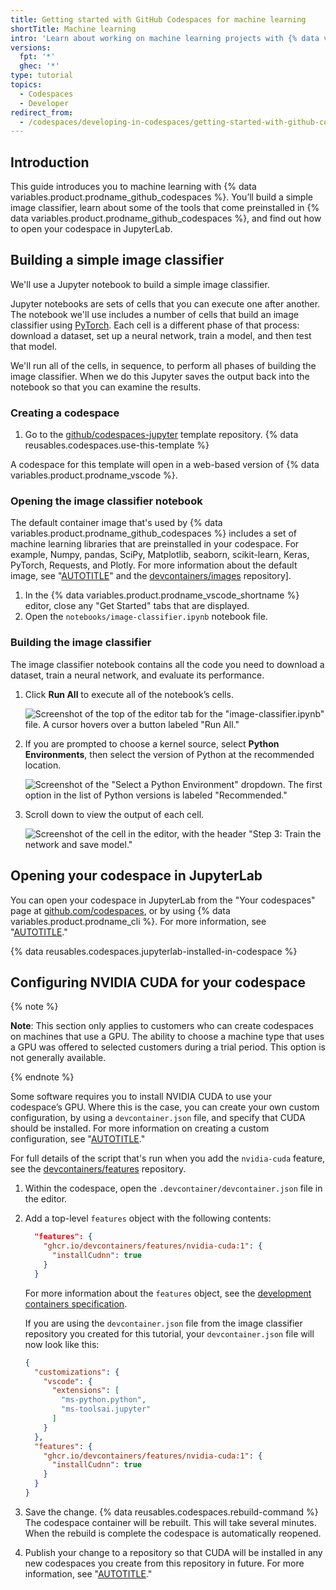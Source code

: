 ```yaml
---
title: Getting started with GitHub Codespaces for machine learning
shortTitle: Machine learning
intro: 'Learn about working on machine learning projects with {% data variables.product.prodname_github_codespaces %} and its out-of-the-box tools.'
versions:
  fpt: '*'
  ghec: '*'
type: tutorial
topics:
  - Codespaces
  - Developer
redirect_from:
  - /codespaces/developing-in-codespaces/getting-started-with-github-codespaces-for-machine-learning
---
```


## Introduction

This guide introduces you to machine learning with {% data variables.product.prodname_github_codespaces %}. You’ll build a simple image classifier, learn about some of the tools that come preinstalled in {% data variables.product.prodname_github_codespaces %}, and find out how to open your codespace in JupyterLab.

## Building a simple image classifier

We'll use a Jupyter notebook to build a simple image classifier.

Jupyter notebooks are sets of cells that you can execute one after another. The notebook we'll use includes a number of cells that build an image classifier using [PyTorch](https://pytorch.org/). Each cell is a different phase of that process: download a dataset, set up a neural network, train a model, and then test that model.

We'll run all of the cells, in sequence, to perform all phases of building the image classifier. When we do this Jupyter saves the output back into the notebook so that you can examine the results.

### Creating a codespace

1. Go to the [github/codespaces-jupyter](https://github.com/github/codespaces-jupyter) template repository.
{% data reusables.codespaces.use-this-template %}

A codespace for this template will open in a web-based version of {% data variables.product.prodname_vscode %}.

### Opening the image classifier notebook

The default container image that's used by {% data variables.product.prodname_github_codespaces %} includes a set of machine learning libraries that are preinstalled in your codespace. For example, Numpy, pandas, SciPy, Matplotlib, seaborn, scikit-learn, Keras, PyTorch, Requests, and Plotly. For more information about the default image, see "[AUTOTITLE](/codespaces/setting-up-your-project-for-codespaces/adding-a-dev-container-configuration/introduction-to-dev-containers#using-the-default-dev-container-configuration)" and the [devcontainers/images](https://github.com/devcontainers/images/tree/main/src/universal) repository].

1. In the {% data variables.product.prodname_vscode_shortname %} editor, close any "Get Started" tabs that are displayed.
1. Open the `notebooks/image-classifier.ipynb` notebook file.

### Building the image classifier

The image classifier notebook contains all the code you need to download a dataset, train a neural network, and evaluate its performance.

1. Click **Run All** to execute all of the notebook’s cells.

   ![Screenshot of the top of the editor tab for the "image-classifier.ipynb" file. A cursor hovers over a button labeled "Run All."](/assets/images/help/codespaces/jupyter-run-all.png)

1. If you are prompted to choose a kernel source, select **Python Environments**, then select the version of Python at the recommended location.

   ![Screenshot of the "Select a Python Environment" dropdown. The first option in the list of Python versions is labeled "Recommended."](/assets/images/help/codespaces/jupyter-choose-python.png)

1. Scroll down to view the output of each cell.

   ![Screenshot of the cell in the editor, with the header "Step 3: Train the network and save model."](/assets/images/help/codespaces/jupyter-notebook-step3.png)

## Opening your codespace in JupyterLab

You can open your codespace in JupyterLab from the "Your codespaces" page at [github.com/codespaces](https://github.com/codespaces), or by using {% data variables.product.prodname_cli %}. For more information, see "[AUTOTITLE](/codespaces/developing-in-a-codespace/opening-an-existing-codespace)."

{% data reusables.codespaces.jupyterlab-installed-in-codespace %}

## Configuring NVIDIA CUDA for your codespace

{% note %}

**Note**: This section only applies to customers who can create codespaces on machines that use a GPU. The ability to choose a machine type that uses a GPU was offered to selected customers during a trial period. This option is not generally available.

{% endnote %}

Some software requires you to install NVIDIA CUDA to use your codespace’s GPU. Where this is the case, you can create your own custom configuration, by using a `devcontainer.json` file, and specify that CUDA should be installed. For more information on creating a custom configuration, see "[AUTOTITLE](/codespaces/setting-up-your-project-for-codespaces/adding-a-dev-container-configuration/introduction-to-dev-containers#creating-a-custom-dev-container-configuration)."

For full details of the script that's run when you add the `nvidia-cuda` feature, see the [devcontainers/features](https://github.com/devcontainers/features/tree/main/src/nvidia-cuda) repository.

1. Within the codespace, open the `.devcontainer/devcontainer.json` file in the editor.
1. Add a top-level `features` object with the following contents:

   ```json copy
     "features": {
       "ghcr.io/devcontainers/features/nvidia-cuda:1": {
         "installCudnn": true
       }
     }
   ```

   For more information about the `features` object, see the [development containers specification](https://containers.dev/implementors/features/#devcontainer-json-properties).

   If you are using the `devcontainer.json` file from the image classifier repository you created for this tutorial, your `devcontainer.json` file will now look like this:

   ```json
   {
     "customizations": {
       "vscode": {
         "extensions": [
           "ms-python.python",
           "ms-toolsai.jupyter"
         ]
       }
     },
     "features": {
       "ghcr.io/devcontainers/features/nvidia-cuda:1": {
         "installCudnn": true
       }
     }
   }
   ```

1. Save the change.
{% data reusables.codespaces.rebuild-command %}
   The codespace container will be rebuilt. This will take several minutes. When the rebuild is complete the codespace is automatically reopened.
1. Publish your change to a repository so that CUDA will be installed in any new codespaces you create from this repository in future. For more information, see "[AUTOTITLE](/codespaces/developing-in-a-codespace/creating-a-codespace-from-a-template#publishing-from-vs-code)."
